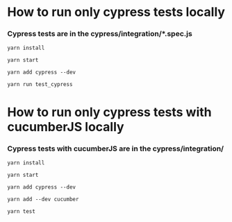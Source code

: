 # How to run only cypress tests locally
### Cypress tests are in the cypress/integration/*.spec.js
`yarn install`

`yarn start`

`yarn add cypress --dev`

`yarn run test_cypress`



# How to run only cypress tests with cucumberJS locally
### Cypress tests with cucumberJS are in the cypress/integration/

`yarn install`

`yarn start`

`yarn add cypress --dev`

`yarn add --dev cucumber`

`yarn test`


